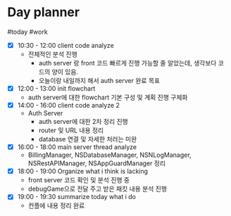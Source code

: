 # Day planner

#today #work

- [x] 10:30 - 12:00 client code analyze
	- 전체적인 분석 진행
		- auth server 랑 front 코드 빠르게 진행 가능할 줄 알았는데, 생각보다 코드의 양이 있음.
		- 오늘이랑 내일까지 해서 auth server 완료 목표 
- [x] 12:00 - 13:00 init flowchart
	- auth server에 대한 flowchart 기본 구성 및 계획 진행 구체화
- [x] 14:00 - 16:00 client code analyze 2
	-  Auth Server
		- auth server에 대한 2차 정리 진행
		- router 및 URL 내용 정리
		- database 연결 및 자세한 처러는 미완
- [x] 16:00 - 18:00 main server thread analyze
	- BillingManager, NSDatabaseManager, NSNLogManager, NSRestAPIManager, NSAppGuardManager 정리
- [x] 18:00 - 19:00 Organize what i think is lacking
	- front server 코드 확인 및 분석 진행 중
	- debugGame으로 전달 주고 받은 패킷 내용 분석 진행
- [x] 19:00 - 19:30 summarize today what i do
	- 컨플에 내용 정리 완료